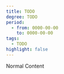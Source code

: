 ```yaml
---
title: TODO
degree: TODO
period:
  - from: 0000-00-00
    to: 0000-00-00
tags:
  - TODO
highlight: false
---
```


Normal Content
